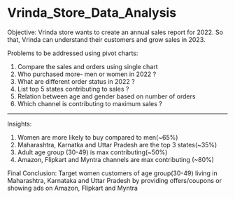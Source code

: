 # Vrinda_Store_Data_Analysis

Objective: Vrinda store wants to create an annual sales report for 2022. So that, Vrinda can understand their customers and grow sales in 2023.

Problems to be addressed using pivot charts: 
1. Compare the sales and orders using single chart 
2. Who purchased more- men or women in 2022 ?
3. What are different order status in 2022 ?
4. List top 5 states contributing to sales ?
5. Relation between age and gender based on number of orders
6. Which channel is contributing to maximum sales ?

-------------------------------------------------------------------------------

Insights:
1. Women are more likely to buy compared to men(~65%)
2. Maharashtra, Karnatka and Uttar Pradesh are the top 3 states(~35%)
3. Adult age group (30-49) is max contributing(~50%)
4. Amazon, Flipkart and Myntra channels are max contributing (~80%)

Final Conclusion:
Target women customers of age group(30-49) living in Maharashtra, Karnataka and Uttar Pradesh by providing offers/coupons or showing ads on Amazon, Flipkart and Myntra
